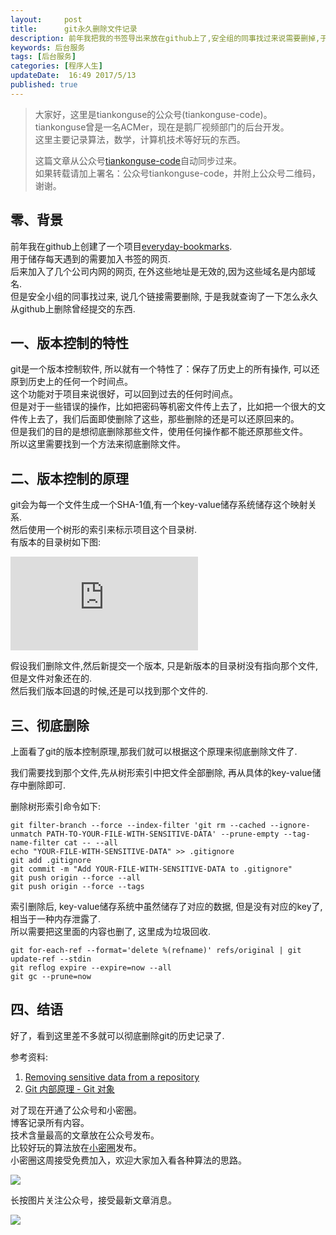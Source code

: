 ```yaml
---  
layout:     post  
title:      git永久删除文件记录
description: 前年我把我的书签导出来放在github上了,安全组的同事找过来说需要删掉,于是了解了一下怎么从git上永久删除文件.           
keywords: 后台服务  
tags: [后台服务]  
categories: [程序人生]  
updateDate:  16:49 2017/5/13 
published: true  
---  
```

  
  
>   
> 大家好，这里是tiankonguse的公众号(tiankonguse-code)。    
> tiankonguse曾是一名ACMer，现在是鹅厂视频部门的后台开发。    
> 这里主要记录算法，数学，计算机技术等好玩的东西。   
>      
> 这篇文章从公众号[tiankonguse-code](http://mp.weixin.qq.com/s/kjuZuB6l80e49rP_cJEr_g)自动同步过来。    
> 如果转载请加上署名：公众号tiankonguse-code，并附上公众号二维码，谢谢。    
>    
  

## 零、背景


前年我在github上创建了一个项目[everyday-bookmarks](https://github.com/tiankonguse/everyday-bookmarks).  
用于储存每天遇到的需要加入书签的网页.  
后来加入了几个公司内网的网页, 在外这些地址是无效的,因为这些域名是内部域名.   
但是安全小组的同事找过来, 说几个链接需要删除, 于是我就查询了一下怎么永久从github上删除曾经提交的东西.  
  

## 一、版本控制的特性

git是一个版本控制软件, 所以就有一个特性了：保存了历史上的所有操作, 可以还原到历史上的任何一个时间点。  
这个功能对于项目来说很好，可以回到过去的任何时间点。  
但是对于一些错误的操作，比如把密码等机密文件传上去了，比如把一个很大的文件传上去了，我们后面即使删除了这些，那些删除的还是可以还原回来的。  
但是我们的目的是想彻底删除那些文件，使用任何操作都不能还原那些文件。  
所以这里需要找到一个方法来彻底删除文件。  


## 二、版本控制的原理

git会为每一个文件生成一个SHA-1值,有一个key-value储存系统储存这个映射关系.  
然后使用一个树形的索引来标示项目这个目录树.  
有版本的目录树如下图:  

![](http://tiankonguse.com/lab/cloudLink/baidupan.php?url=/1915453531/4225621194.png)


假设我们删除文件,然后新提交一个版本, 只是新版本的目录树没有指向那个文件,但是文件对象还在的.  
然后我们版本回退的时候,还是可以找到那个文件的.  



## 三、彻底删除


上面看了git的版本控制原理,那我们就可以根据这个原理来彻底删除文件了.  

我们需要找到那个文件,先从树形索引中把文件全部删除, 再从具体的key-value储存中删除即可.  

删除树形索引命令如下:  

```
git filter-branch --force --index-filter 'git rm --cached --ignore-unmatch PATH-TO-YOUR-FILE-WITH-SENSITIVE-DATA' --prune-empty --tag-name-filter cat -- --all
echo "YOUR-FILE-WITH-SENSITIVE-DATA" >> .gitignore
git add .gitignore
git commit -m "Add YOUR-FILE-WITH-SENSITIVE-DATA to .gitignore"
git push origin --force --all
git push origin --force --tags
```

索引删除后, key-value储存系统中虽然储存了对应的数据, 但是没有对应的key了, 相当于一种内存泄露了.  
所以需要把这里面的内容也删了, 这里成为垃圾回收.  

```
git for-each-ref --format='delete %(refname)' refs/original | git update-ref --stdin
git reflog expire --expire=now --all
git gc --prune=now
```


## 四、结语


好了，看到这里差不多就可以彻底删除git的历史记录了.  

参考资料: 

1. [Removing sensitive data from a repository](https://help.github.com/articles/removing-sensitive-data-from-a-repository/)   
2. [Git 内部原理 - Git 对象](https://git-scm.com/book/zh/v1/Git-%E5%86%85%E9%83%A8%E5%8E%9F%E7%90%86-Git-%E5%AF%B9%E8%B1%A1)


对了现在开通了公众号和小密圈。  
博客记录所有内容。  
技术含量最高的文章放在公众号发布。  
比较好玩的算法放在[小密圈](https://wx.xiaomiquan.com/mweb/views/joingroup/join_group.html?group_id=281548515451&secret=r0krqw9fw0at24vxjxo1uo4k0h4lfe47&extra=d67ce0c25ec91252b3af846a10154c9e9d4cb50c763fee178acd68cd2c2e09ee)发布。  
小密圈这周接受免费加入，欢迎大家加入看各种算法的思路。  

![](https://res.tiankonguse.com/images/suanfa_xiaomiquan.jpg)  
  
  
长按图片关注公众号，接受最新文章消息。   
  
![](https://res.tiankonguse.com/images/weixin-50cm.jpg)  
  
  
  